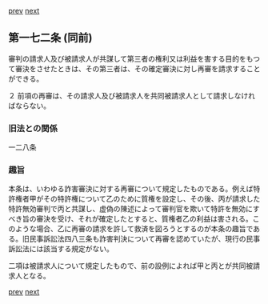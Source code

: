 [prev](/specific/markdowns/特許法/237_Mp-Ch_7-At_171.md)
[next](/specific/markdowns/特許法/239_Mp-Ch_7-At_173.md)
## 第一七二条 (同前)
審判の請求人及び被請求人が共謀して第三者の権利又は利益を害する目的をもつて審決をさせたときは、その第三者は、その確定審決に対し再審を請求することができる。

２ 前項の再審は、その請求人及び被請求人を共同被請求人として請求しなければならない。


### 旧法との関係
一二八条

### 趣旨
本条は、いわゆる詐害審決に対する再審について規定したものである。例えば特許権者甲がその特許権について乙のために質権を設定し、その後、丙が請求した特許無効審判で丙と共謀し、虚偽の陳述によって審判官を欺いて特許を無効にすべき旨の審決を受け、それが確定したとすると、質権者乙の利益は害される。このような場合、乙に再審の請求を許して救済を図ろうとするのが本条の趣旨である。旧民事訴訟法四八三条も詐害判決について再審を認めていたが、現行の民事訴訟法には該当する規定がない。

二項は被請求人について規定したもので、前の設例によれば甲と丙とが共同被請求人となる。


[prev](/specific/markdowns/特許法/237_Mp-Ch_7-At_171.md)
[next](/specific/markdowns/特許法/239_Mp-Ch_7-At_173.md)